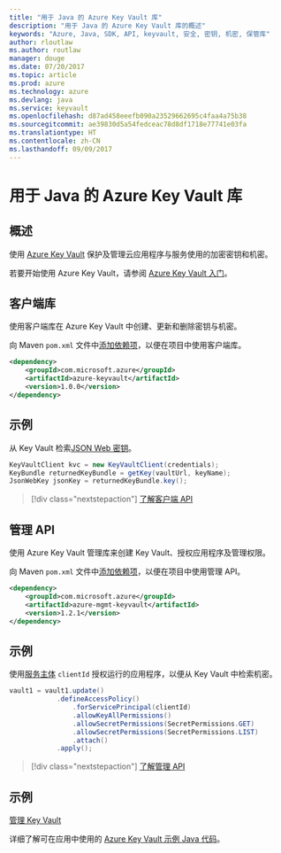 ```yaml
---
title: "用于 Java 的 Azure Key Vault 库"
description: "用于 Java 的 Azure Key Vault 库的概述"
keywords: "Azure, Java, SDK, API, keyvault, 安全, 密钥, 机密, 保管库"
author: rloutlaw
ms.author: routlaw
manager: douge
ms.date: 07/20/2017
ms.topic: article
ms.prod: azure
ms.technology: azure
ms.devlang: java
ms.service: keyvault
ms.openlocfilehash: d87ad458eeefb090a23529662695c4faa4a75b38
ms.sourcegitcommit: ae39830d5a54fedceac78d8df1718e77741e03fa
ms.translationtype: HT
ms.contentlocale: zh-CN
ms.lasthandoff: 09/09/2017
---
```

# <a name="azure-key-vault-libraries-for-java"></a>用于 Java 的 Azure Key Vault 库

## <a name="overview"></a>概述

使用 [Azure Key Vault](/azure/key-vault/) 保护及管理云应用程序与服务使用的加密密钥和机密。

若要开始使用 Azure Key Vault，请参阅 [Azure Key Vault 入门](/azure/key-vault/key-vault-get-started)。

## <a name="client-library"></a>客户端库

使用客户端库在 Azure Key Vault 中创建、更新和删除密钥与机密。

向 Maven `pom.xml` 文件中[添加依赖项](https://maven.apache.org/guides/getting-started/index.html#How_do_I_use_external_dependencies)，以便在项目中使用客户端库。  

```XML
<dependency>
    <groupId>com.microsoft.azure</groupId>
    <artifactId>azure-keyvault</artifactId>
    <version>1.0.0</version>
</dependency>
```   

## <a name="example"></a>示例

从 Key Vault 检索[JSON Web 密钥](https://tools.ietf.org/html/draft-ietf-jose-json-web-key-18)。

```java
KeyVaultClient kvc = new KeyVaultClient(credentials);
KeyBundle returnedKeyBundle = getKey(vaultUrl, keyName);
JsonWebKey jsonKey = returnedKeyBundle.key();
```

> [!div class="nextstepaction"]
> [了解客户端 API](/java/api/overview/azure/keyvault/clientlibrary)


## <a name="management-api"></a>管理 API

使用 Azure Key Vault 管理库来创建 Key Vault、授权应用程序及管理权限。 

向 Maven `pom.xml` 文件中[添加依赖项](https://maven.apache.org/guides/getting-started/index.html#How_do_I_use_external_dependencies)，以便在项目中使用管理 API。  

```XML
<dependency>
    <groupId>com.microsoft.azure</groupId>
    <artifactId>azure-mgmt-keyvault</artifactId>
    <version>1.2.1</version>
</dependency>
```

## <a name="example"></a>示例

使用[服务主体](/azure/azure-resource-manager/resource-group-create-service-principal-portal) `clientId` 授权运行的应用程序，以便从 Key Vault 中检索机密。 

```java
vault1 = vault1.update()
            .defineAccessPolicy()
                .forServicePrincipal(clientId)
                .allowKeyAllPermissions()
                .allowSecretPermissions(SecretPermissions.GET)
                .allowSecretPermissions(SecretPermissions.LIST)
                .attach()
            .apply();
```

> [!div class="nextstepaction"]
> [了解管理 API](/java/api/overview/azure/keyvault/managementapi)


## <a name="samples"></a>示例

[管理 Key Vault][1]   

[1]: https://github.com/Azure-Samples/key-vault-java-manage-key-vaults

详细了解可在应用中使用的 [Azure Key Vault 示例 Java 代码](https://azure.microsoft.com/resources/samples/?platform=java&term=key+vault)。
